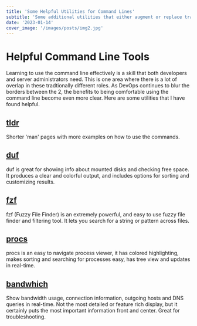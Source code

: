 ```yaml
---
title: 'Some Helpful Utilities for Command Lines'
subtitle: 'Some additional utilities that either augment or replace traditional commands.'
date: '2023-01-14'
cover_image: '/images/posts/img2.jpg'
---
```


# Helpful Command Line Tools

Learning to use the command line effectively is a skill that both developers and server administrators need. This is one area where there is a lot of overlap in these tradtionally different roles. As DevOps continues to blur the borders between the 2, the benefits to being comfortable using the command line become even more clear. Here are some utilities that I have found helpful.

## [tldr](https://github.com/tldr-pages/tldr)

Shorter 'man' pages with more examples on how to use the commands.

## [duf](https://github.com/muesli/duf)

duf is great for showing info about mounted disks and checking free space. It produces a clear and colorful output, and includes options for sorting and customizing results.

## [fzf](https://github.com/junegunn/fzf)

fzf (Fuzzy File Finder) is an extremely powerful, and easy to use fuzzy file finder and filtering tool. It lets you search for a string or pattern across files.

## [procs](https://github.com/dalance/procs)

procs is an easy to navigate process viewer, it has colored highlighting, makes sorting and searching for processes easy, has tree view and updates in real-time.

## [bandwhich](https://github.com/imsnif/bandwhich)

Show bandwidth usage, connection information, outgoing hosts and DNS queries in real-time. Not the most detailed or feature rich display, but it certainly puts the most important information front and center. Great for troubleshooting.
